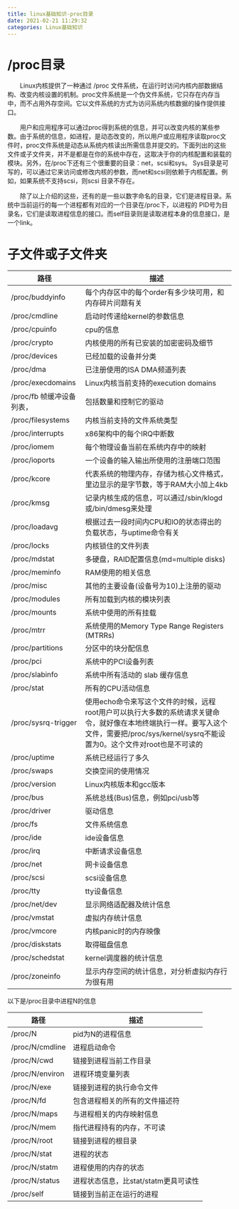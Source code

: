 ```yaml
---
title: linux基础知识-proc目录
date: 2021-02-21 11:29:32
categories: Linux基础知识
---
```

/proc目录
=====
&emsp;&emsp;Linux内核提供了一种通过 /proc 文件系统，在运行时访问内核内部数据结构、改变内核设置的机制。proc文件系统是一个伪文件系统，它只存在内存当中，而不占用外存空间。它以文件系统的方式为访问系统内核数据的操作提供接口。<!-- more -->
 
&emsp;&emsp;用户和应用程序可以通过proc得到系统的信息，并可以改变内核的某些参数。由于系统的信息，如进程，是动态改变的，所以用户或应用程序读取proc文件时，proc文件系统是动态从系统内核读出所需信息并提交的。下面列出的这些文件或子文件夹，并不是都是在你的系统中存在，这取决于你的内核配置和装载的模块。另外，在/proc下还有三个很重要的目录：net，scsi和sys。 Sys目录是可写的，可以通过它来访问或修改内核的参数，而net和scsi则依赖于内核配置。例如，如果系统不支持scsi，则scsi 目录不存在。
 
&emsp;&emsp;除了以上介绍的这些，还有的是一些以数字命名的目录，它们是进程目录。系统中当前运行的每一个进程都有对应的一个目录在/proc下，以进程的 PID号为目录名，它们是读取进程信息的接口。而self目录则是读取进程本身的信息接口，是一个link。
 
子文件或子文件夹
=====

路径  | 描述
------------- | ------------- 
/proc/buddyinfo  | 每个内存区中的每个order有多少块可用，和内存碎片问题有关
/proc/cmdline | 启动时传递给kernel的参数信息
/proc/cpuinfo  | cpu的信息
/proc/crypto  | 内核使用的所有已安装的加密密码及细节
/proc/devices | 已经加载的设备并分类
/proc/dma|  已注册使用的ISA DMA频道列表
/proc/execdomains|  Linux内核当前支持的execution domains
/proc/fb 帧缓冲设备列表，| 包括数量和控制它的驱动
/proc/filesystems|  内核当前支持的文件系统类型
/proc/interrupts|  x86架构中的每个IRQ中断数
/proc/iomem | 每个物理设备当前在系统内存中的映射
/proc/ioports| 一个设备的输入输出所使用的注册端口范围
/proc/kcore | 代表系统的物理内存，存储为核心文件格式，里边显示的是字节数，等于RAM大小加上4kb
/proc/kmsg | 记录内核生成的信息，可以通过/sbin/klogd或/bin/dmesg来处理
/proc/loadavg | 根据过去一段时间内CPU和IO的状态得出的负载状态，与uptime命令有关
/proc/locks|  内核锁住的文件列表
/proc/mdstat | 多硬盘，RAID配置信息(md=multiple disks)
/proc/meminfo | RAM使用的相关信息
/proc/misc|  其他的主要设备(设备号为10)上注册的驱动
/proc/modules | 所有加载到内核的模块列表
/proc/mounts | 系统中使用的所有挂载
/proc/mtrr | 系统使用的Memory Type Range Registers (MTRRs)
/proc/partitions | 分区中的块分配信息
/proc/pci | 系统中的PCI设备列表
/proc/slabinfo | 系统中所有活动的 slab 缓存信息
/proc/stat|  所有的CPU活动信息
/proc/sysrq-trigger | 使用echo命令来写这个文件的时候，远程root用户可以执行大多数的系统请求关键命令，就好像在本地终端执行一样。要写入这个文件，需要把/proc/sys/kernel/sysrq不能设置为0。这个文件对root也是不可读的
/proc/uptime | 系统已经运行了多久
/proc/swaps | 交换空间的使用情况
/proc/version|  Linux内核版本和gcc版本
/proc/bus | 系统总线(Bus)信息，例如pci/usb等
/proc/driver | 驱动信息
/proc/fs | 文件系统信息
/proc/ide | ide设备信息
/proc/irq | 中断请求设备信息
/proc/net | 网卡设备信息
/proc/scsi|  scsi设备信息
/proc/tty|  tty设备信息
/proc/net/dev|  显示网络适配器及统计信息
/proc/vmstat|  虚拟内存统计信息
/proc/vmcore | 内核panic时的内存映像
/proc/diskstats|  取得磁盘信息
/proc/schedstat | kernel调度器的统计信息
/proc/zoneinfo | 显示内存空间的统计信息，对分析虚拟内存行为很有用

 
以下是/proc目录中进程N的信息

 路径  | 描述
------------- | ------------- 
/proc/N  |pid为N的进程信息
/proc/N/cmdline | 进程启动命令
/proc/N/cwd | 链接到进程当前工作目录
/proc/N/environ  |进程环境变量列表
/proc/N/exe | 链接到进程的执行命令文件
/proc/N/fd  |包含进程相关的所有的文件描述符
/proc/N/maps | 与进程相关的内存映射信息
/proc/N/mem | 指代进程持有的内存，不可读
/proc/N/root | 链接到进程的根目录
/proc/N/stat | 进程的状态
/proc/N/statm  |进程使用的内存的状态
/proc/N/status | 进程状态信息，比stat/statm更具可读性
/proc/self | 链接到当前正在运行的进程